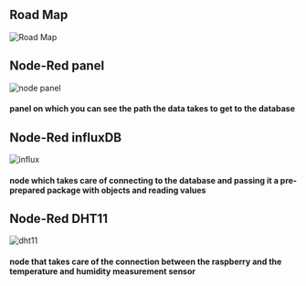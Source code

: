
## Road Map

![Road Map](https://raw.githubusercontent.com/laszny/WeatherStationByLaszny/main/data_handling/RoadMap.png)

## Node-Red panel

![node panel](https://raw.githubusercontent.com/laszny/WeatherStationByLaszny/main/img/nodered_panel.png)
#### panel on which you can see the path the data takes to get to the database

## Node-Red influxDB

![influx](https://raw.githubusercontent.com/laszny/WeatherStationByLaszny/main/img/nodered_influx.png)
#### node which takes care of connecting to the database and passing it a pre-prepared package with objects and reading values

## Node-Red DHT11

![dht11](https://raw.githubusercontent.com/laszny/WeatherStationByLaszny/main/img/nodered_dht11.png)
#### node that takes care of the connection between the raspberry and the temperature and humidity measurement sensor

